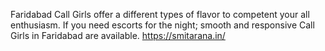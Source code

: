 Faridabad Call Girls offer a different types of flavor to competent your all enthusiasm. If you need escorts for the night; smooth and responsive Call Girls in Faridabad are available. 
https://smitarana.in/


